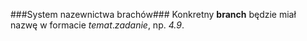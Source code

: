 ###System nazewnictwa brachów###
Konkretny __branch__ będzie miał nazwę w formacie *temat*.*zadanie*, np. *4.9*.
